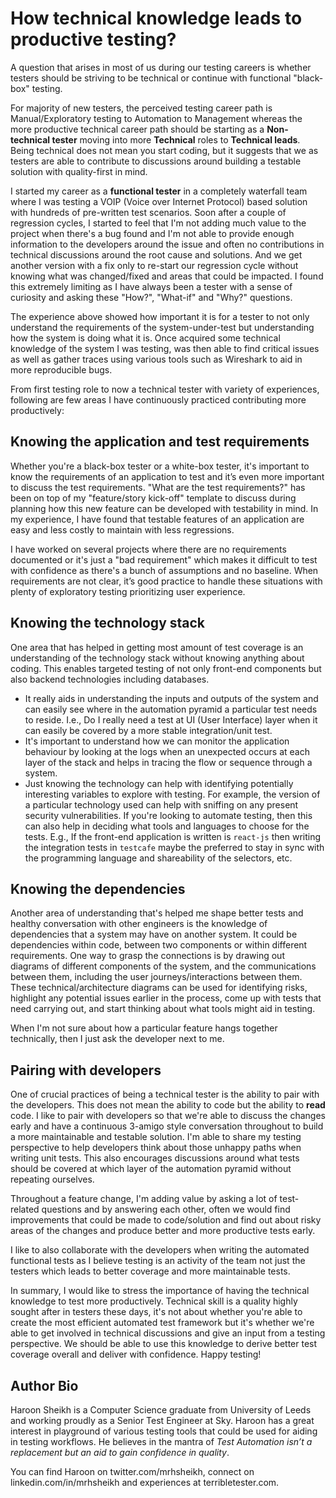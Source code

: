 # How technical knowledge leads to productive testing?

A question that arises in most of us during our testing careers is whether testers should be striving to be technical or continue with functional "black-box" testing.

For majority of new testers, the perceived testing career path is Manual/Exploratory testing to Automation to Management whereas the more productive technical career path should be starting as a **Non-technical tester** moving into more **Technical** roles to **Technical leads**.  Being technical does not mean you start coding, but it suggests that we as testers are able to contribute to discussions around building a testable solution with quality-first in mind.

I started my career as a **functional tester** in a completely waterfall team where I was testing a VOIP (Voice over Internet Protocol) based solution with hundreds of pre-written test scenarios.  Soon after a couple of regression cycles, I started to feel that I'm not adding much value to the project when there's a bug found and I'm not able to provide enough information to the developers around the issue and often no contributions in technical discussions around the root cause and solutions.  And we get another version with a fix only to re-start our regression cycle without knowing what was changed/fixed and areas that could be impacted.  I found this extremely limiting as I have always been a tester with a sense of curiosity and asking these "How?", "What-if" and "Why?" questions.

The experience above showed how important it is for a tester to not only understand the requirements of the system-under-test but understanding how the system is doing what it is.  Once acquired some technical knowledge of the system I was testing, was then able to find critical issues as well as gather traces using various tools such as Wireshark to aid in more reproducible bugs.

From first testing role to now a technical tester with variety of experiences, following are few areas I have continuously practiced contributing more productively:

## Knowing the application and test requirements

Whether you're a black-box tester or a white-box tester, it's important to know the requirements of an application to test and it’s even more important to discuss the test requirements.  "What are the test requirements?" has been on top of my "feature/story kick-off" template to discuss during planning how this new feature can be developed with testability in mind.  In my experience, I have found that testable features of an application are easy and less costly to maintain with less regressions.

I have worked on several projects where there are no requirements documented or it's just a "bad requirement" which makes it difficult to test with confidence as there's a bunch of assumptions and no baseline.  When requirements are not clear, it’s good practice to handle these situations with plenty of exploratory testing prioritizing user experience.

## Knowing the technology stack

One area that has helped in getting most amount of test coverage is an understanding of the technology stack without knowing anything about coding.  This enables targeted testing of not only front-end components but also backend technologies including databases.

- It really aids in understanding the inputs and outputs of the system and can easily see where in the automation pyramid a particular test needs to reside.  I.e., Do I really need a test at UI (User Interface) layer when it can easily be covered by a more stable integration/unit test.
- It's important to understand how we can monitor the application behaviour by looking at the logs when an unexpected occurs at each layer of the stack and helps in tracing the flow or sequence through a system.
- Just knowing the technology can help with identifying potentially interesting variables to explore with testing.  For example, the version of a particular technology used can help with sniffing on any present security vulnerabilities.  If you're looking to automate testing, then this can also help in deciding what tools and languages to choose for the tests. E.g., If the front-end application is written is `react-js` then writing the integration tests in `testcafe` maybe the preferred to stay in sync with the programming language and shareability of the selectors, etc.

## Knowing the dependencies

Another area of understanding that's helped me shape better tests and healthy conversation with other engineers is the knowledge of dependencies that a system may have on another system.  It could be dependencies within code, between two components or within different requirements.  One way to grasp the connections is by drawing out diagrams of different components of the system, and the communications between them, including the user journeys/interactions between them.  These technical/architecture diagrams can be used for identifying risks, highlight any potential issues earlier in the process, come up with tests that need carrying out, and start thinking about what tools might aid in testing.

When I'm not sure about how a particular feature hangs together technically, then I just ask the developer next to me.

## Pairing with developers

One of crucial practices of being a technical tester is the ability to pair with the developers.  This does not mean the ability to code but the ability to **read** code.  I like to pair with developers so that we're able to discuss the changes early and have a continuous 3-amigo style conversation throughout to build a more maintainable and testable solution.  I'm able to share my testing perspective to help developers think about those unhappy paths when writing unit tests.  This also encourages discussions around what tests should be covered at which layer of the automation pyramid without repeating ourselves.

Throughout a feature change, I'm adding value by asking a lot of test-related questions and by answering each other, often we would find improvements that could be made to code/solution and find out about risky areas of the changes and produce better and more productive tests early.

I like to also collaborate with the developers when writing the automated functional tests as I believe testing is an activity of the team not just the testers which leads to better coverage and more maintainable tests.

In summary, I would like to stress the importance of having the technical knowledge to test more productively.  Technical skill is a quality highly sought after in testers these days, it's not about whether you're able to create the most efficient automated test framework but it's whether we're able to get involved in technical discussions and give an input from a testing perspective.  We should be able to use this knowledge to derive better test coverage overall and deliver with confidence. Happy testing!

## Author Bio

Haroon Sheikh is a Computer Science graduate from University of Leeds and working proudly as a Senior Test Engineer at Sky. Haroon has a great interest in playground of various testing tools that could be used for aiding in testing workflows.  He believes in the mantra of *Test Automation isn’t a replacement but an aid to gain confidence in quality*.

You can find Haroon on twitter.com/mrhsheikh, connect on linkedin.com/in/mrhsheikh and experiences at terribletester.com.

